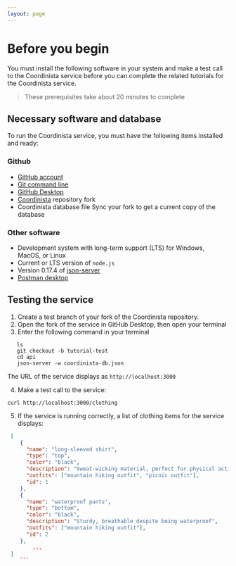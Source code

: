 ```yaml
---
layout: page
---
```


# Before you begin

You must install the following software in your system and make a test call to the Coordinista service before you can complete the related tutorials for the Coordinista service.

> These prerequisites take about 20 minutes to complete

## Necessary software and database

To run the Coordinista service, you must have the following items installed and ready:

### Github

* [GitHub account](https://github.com)
* [Git command line](https://docs.github.com/en/get-started/quickstart/set-up-git)
* [GitHub Desktop](https://desktop.github.com)
* [Coordinista](https://github.com/cristinalom/coordinista-service) repository fork
* Coordinista database file
    Sync your fork to get a current copy of the database

### Other software

* Development system with long-term support (LTS) for Windows, MacOS, or Linux
* Current or LTS version of `node.js`
* Version 0.17.4 of [json-server](https://www.npmjs.com/package/json-server)
* [Postman desktop](https://www.postman.com/downloads/)

## Testing the service

1. Create a test branch of your fork of the Coordinista repository.
2. Open the fork of the service in GitHub Desktop, then open your terminal
3. Enter the following command in your terminal
  
 ```shell
    ls
    git checkout -b tutorial-test
    cd api
    json-server -w coordinista-db.json
```

The URL of the service displays as `http://localhost:3000`

4. Make a test call to the service:

```shell
curl http://localhost:3000/clothing
```

5. If the service is running correctly, a list of clothing items for the service displays:

```json
 [
    {
      "name": "long-sleeved shirt",
      "type": "top",
      "color": "black",
      "description": "Sweat-wicking material, perfect for physical activity",
      "outfits": ["mountain hiking outfit", "picnic outfit"],
      "id": 1
    },
    {
      "name": "waterproof pants",
      "type": "bottom",
      "color": "black",
      "description": "Sturdy, breathable despite being waterproof",
      "outfits": ["mountain hiking outfit"],
      "id": 2
    },
        ...
 ]
    ```

